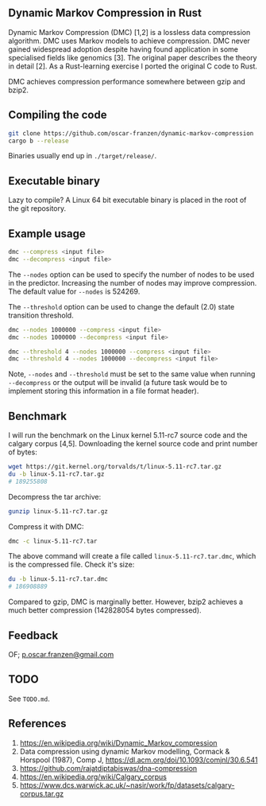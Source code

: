 ## Dynamic Markov Compression in Rust
Dynamic Markov Compression (DMC) [1,2] is a lossless data compression
algorithm. DMC uses Markov models to achieve compression. DMC never
gained widespread adoption despite having found application in some
specialised fields like genomics [3]. The original paper describes the
theory in detail [2]. As a Rust-learning exercise I ported the
original C code to Rust.

DMC achieves compression performance somewhere between gzip and bzip2.

## Compiling the code
```bash
git clone https://github.com/oscar-franzen/dynamic-markov-compression
cargo b --release
```
Binaries usually end up in `./target/release/`.

## Executable binary
Lazy to compile? A Linux 64 bit executable binary is placed in the
root of the git repository.

## Example usage
```bash
dmc --compress <input file>
dmc --decompress <input file>
```

The `--nodes` option can be used to specify the number of nodes to be
used in the predictor. Increasing the number of nodes may improve
compression. The default value for `--nodes` is 524269.

The `--threshold` option can be used to change the default (2.0) state
transition threshold.

```bash
dmc --nodes 1000000 --compress <input file>
dmc --nodes 1000000 --decompress <input file>

dmc --threshold 4 --nodes 1000000 --compress <input file>
dmc --threshold 4 --nodes 1000000 --decompress <input file>
```

Note, `--nodes` and `--threshold` must be set to the same value when
running `--decompress` or the output will be invalid (a future task
would be to implement storing this information in a file format
header).

## Benchmark
I will run the benchmark on the Linux kernel 5.11-rc7 source code and
the calgary corpus [4,5]. Downloading the kernel source code and print
number of bytes:

```bash
wget https://git.kernel.org/torvalds/t/linux-5.11-rc7.tar.gz
du -b linux-5.11-rc7.tar.gz
# 189255808
```

Decompress the tar archive:
```bash
gunzip linux-5.11-rc7.tar.gz
```

Compress it with DMC:
```bash
dmc -c linux-5.11-rc7.tar
```

The above command will create a file called `linux-5.11-rc7.tar.dmc`,
which is the compressed file. Check it's size:

```bash
du -b linux-5.11-rc7.tar.dmc
# 186908889
```

Compared to gzip, DMC is marginally better. However, bzip2 achieves a
much better compression (142828054 bytes compressed).

## Feedback
OF; <p.oscar.franzen@gmail.com>

## TODO
See `TODO.md`.

## References
1. https://en.wikipedia.org/wiki/Dynamic_Markov_compression
2. Data compression using dynamic Markov modelling, Cormack &
   Horspool (1987), Comp J, https://dl.acm.org/doi/10.1093/comjnl/30.6.541
3. https://github.com/rajatdiptabiswas/dna-compression
4. https://en.wikipedia.org/wiki/Calgary_corpus
5. https://www.dcs.warwick.ac.uk/~nasir/work/fp/datasets/calgary-corpus.tar.gz
